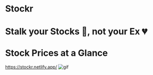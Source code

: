 # Stockr
# Stalk your Stocks 🤑, not your Ex 💔 <br> <br> Stock Prices at a Glance 
https://stockr.netlify.app/
![gif](pixelDemo.gif)

